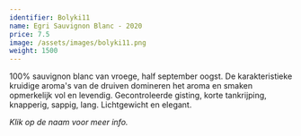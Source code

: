 ```yaml
---
identifier: Bolyki11
name: Egri Sauvignon Blanc - 2020
price: 7.5
image: /assets/images/bolyki11.png
weight: 1500
---
```

100% sauvignon blanc van vroege, half september oogst. De karakteristieke kruidige aroma's van de druiven domineren het aroma en smaken opmerkelijk vol en levendig. Gecontroleerde gisting, korte tankrijping, knapperig, sappig, lang. Lichtgewicht en elegant.

*Klik op de naam voor meer info.*

